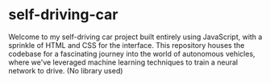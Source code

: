 # self-driving-car
Welcome to my self-driving car project built entirely using JavaScript, with a sprinkle of HTML and CSS for the interface. This repository houses the codebase for a fascinating journey into the world of autonomous vehicles, where we've leveraged machine learning techniques to train a neural network to drive.
(No library used)
